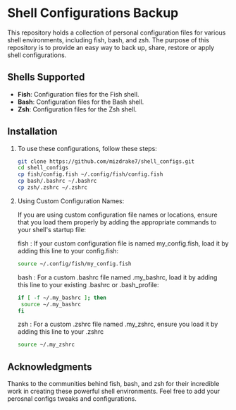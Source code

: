 # Shell Configurations Backup

This repository holds a collection of personal configuration files for various shell environments, including fish, bash, and zsh. The purpose of this repository is to provide an easy way to back up, share, restore or apply shell configurations.

## Shells Supported 

- **Fish**: Configuration files for the Fish shell.
- **Bash**: Configuration files for the Bash shell.
- **Zsh**: Configuration files for the Zsh shell.

## Installation

1. To use these configurations, follow these steps:

   ```bash
   git clone https://github.com/mizdrake7/shell_configs.git
   cd shell_configs 
   cp fish/config.fish ~/.config/fish/config.fish
   cp bash/.bashrc ~/.bashrc
   cp zsh/.zshrc ~/.zshrc
   ```

2. Using Custom Configuration Names:

   If you are using custom configuration file names or locations, ensure that you load them properly by adding the appropriate commands to your shell's startup file:
   
   fish : If your custom configuration file is named my_config.fish, load it by adding this line to your config.fish:

   ```bash
   source ~/.config/fish/my_config.fish
   ```
   
   bash : For a custom .bashrc file named .my_bashrc, load it by adding this line to your existing .bashrc or .bash_profile:

   ```bash
   if [ -f ~/.my_bashrc ]; then
    source ~/.my_bashrc
   fi
   ```
   
   zsh : For a custom .zshrc file named .my_zshrc, ensure you load it by adding this line to your .zshrc

   ```bash
   source ~/.my_zshrc
   ```

## Acknowledgments
Thanks to the communities behind fish, bash, and zsh for their incredible work in creating these powerful shell environments.
Feel free to add your perosnal configs tweaks and configurations.
